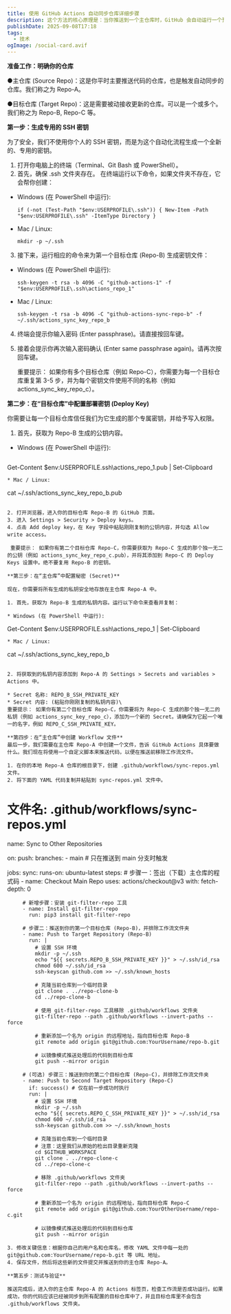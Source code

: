 ```yaml
---
title: 使用 GitHub Actions 自动同步仓库详细步骤
description: 这个方法的核心原理是：当你推送到一个主仓库时，GitHub 会自动运行一个预设好的脚本，将你的代码同步到一个或多个目标仓库
publishDate: 2025-09-08T17:18
tags:
  - 技术
ogImage: /social-card.avif
---
```

**准备工作：明确你的仓库**

●主仓库 (Source Repo)：这是你平时主要推送代码的仓库，也是触发自动同步的仓库。我们称之为 Repo-A。

●目标仓库 (Target Repo)：这是需要被动接收更新的仓库。可以是一个或多个。我们称之为 Repo-B, Repo-C 等。

**第一步：生成专用的 SSH 密钥**

为了安全，我们不使用你个人的 SSH 密钥，而是为这个自动化流程生成一个全新的、专用的密钥。

1. 打开你电脑上的终端（Terminal、Git Bash 或 PowerShell）。
2. 首先，确保 .ssh 文件夹存在。 在终端运行以下命令，如果文件夹不存在，它会帮你创建：

* Windows (在 PowerShell 中运行):

  ```
  if (-not (Test-Path "$env:USERPROFILE\.ssh")) { New-Item -Path "$env:USERPROFILE\.ssh" -ItemType Directory }
  ```
* Mac / Linux:

  ```
  mkdir -p ~/.ssh
  ```

3. 接下来，运行相应的命令来为第一个目标仓库 (Repo-B) 生成密钥文件：

* Windows (在 PowerShell 中运行):

  ```
  ssh-keygen -t rsa -b 4096 -C "github-actions-1" -f "$env:USERPROFILE\.ssh\actions_repo_1"
  ```
* Mac / Linux:

  ```
  ssh-keygen -t rsa -b 4096 -C "github-actions-sync-repo-b" -f ~/.ssh/actions_sync_key_repo_b
  ```

4. 终端会提示你输入密码 (Enter passphrase)。请直接按回车键。
5. 接着会提示你再次输入密码确认 (Enter same passphrase again)。请再次按回车键。

   重要提示： 如果你有多个目标仓库（例如 Repo-C），你需要为每一个目标仓库重复第 3-5 步，并为每个密钥文件使用不同的名称（例如 actions_sync_key_repo_c）。

**第二步：在“目标仓库”中配置部署密钥 (Deploy Key)**

你需要让每一个目标仓库信任我们为它生成的那个专属密钥，并给予写入权限。

1. 首先，获取为 Repo-B 生成的公钥内容。

* Windows (在 PowerShell 中运行): 
  ```
Get-Content $env:USERPROFILE\.ssh\actions_repo_1.pub | Set-Clipboard
  ```
* Mac / Linux:
  ```
cat ~/.ssh/actions_sync_key_repo_b.pub
  ```

2. 打开浏览器，进入你的目标仓库 Repo-B 的 GitHub 页面。
3. 进入 Settings > Security > Deploy keys。
4. 点击 Add deploy key，在 Key 字段中粘贴刚刚复制的公钥内容，并勾选 Allow write access。

   重要提示： 如果你有第二个目标仓库 Repo-C，你需要获取为 Repo-C 生成的那个独一无二的公钥（例如 actions_sync_key_repo_c.pub），并将其添加到 Repo-C 的 Deploy Keys 设置中。绝不要复用 Repo-B 的密钥。 

**第三步：在“主仓库”中配置秘密 (Secret)**

现在，你需要将所有生成的私钥安全地存放在主仓库 Repo-A 中。

1. 首先，获取为 Repo-B 生成的私钥内容。运行以下命令来查看并复制：

* Windows (在 PowerShell 中运行):

  ```
  Get-Content $env:USERPROFILE\.ssh\actions_repo_1 | Set-Clipboard
  ```
* Mac / Linux:

  ```
  cat ~/.ssh/actions_sync_key_repo_b
  ```

2. 将获取到的私钥内容添加到 Repo-A 的 Settings > Secrets and variables > Actions 中。  

* Secret 名称: REPO_B_SSH_PRIVATE_KEY
* Secret 内容: (粘贴你刚刚复制的私钥内容)\
  重要提示： 如果你有第二个目标仓库 Repo-C，你需要将为 Repo-C 生成的那个独一无二的私钥（例如 actions_sync_key_repo_c），添加为一个新的 Secret。请确保为它起一个唯一的名字，例如 REPO_C_SSH_PRIVATE_KEY。

**第四步：在“主仓库”中创建 Workflow 文件**
最后一步，我们需要在主仓库 Repo-A 中创建一个文件，告诉 GitHub Actions 具体要做什么。我们现在将使用一个自定义脚本来推送代码，以便在推送前移除工作流文件。

1. 在你的本地 Repo-A 仓库的根目录下，创建 .github/workflows/sync-repos.yml 文件。
2. 将下面的 YAML 代码复制并粘贴到 sync-repos.yml 文件中。  

   ```
   # 文件名: .github/workflows/sync-repos.yml
   name: Sync to Other Repositories

   on:
     push:
       branches:
         - main # 只在推送到 main 分支时触发

   jobs:
     sync:
       runs-on: ubuntu-latest
       steps:
         # 步骤一：签出（下载）主仓库的程式码
         - name: Checkout Main Repo
           uses: actions/checkout@v3
           with:
             fetch-depth: 0

         # 新增步骤：安装 git-filter-repo 工具
         - name: Install git-filter-repo
           run: pip3 install git-filter-repo

         # 步骤二：推送到你的第一个目标仓库 (Repo-B)，并排除工作流文件夹
         - name: Push to Target Repository (Repo-B)
           run: |
             # 设置 SSH 环境
             mkdir -p ~/.ssh
             echo "${{ secrets.REPO_B_SSH_PRIVATE_KEY }}" > ~/.ssh/id_rsa
             chmod 600 ~/.ssh/id_rsa
             ssh-keyscan github.com >> ~/.ssh/known_hosts

             # 克隆当前仓库到一个临时目录
             git clone . ../repo-clone-b
             cd ../repo-clone-b

             # 使用 git-filter-repo 工具移除 .github/workflows 文件夹
             git-filter-repo --path .github/workflows --invert-paths --force

             # 重新添加一个名为 origin 的远程地址，指向目标仓库 Repo-B
             git remote add origin git@github.com:YourUsername/repo-b.git

             # 以镜像模式推送处理后的代码到目标仓库
             git push --mirror origin

         # (可选) 步骤三：推送到你的第二个目标仓库 (Repo-C)，并排除工作流文件夹
         - name: Push to Second Target Repository (Repo-C)
           if: success() # 仅在前一步成功时执行
           run: |
             # 设置 SSH 环境
             mkdir -p ~/.ssh
             echo "${{ secrets.REPO_C_SSH_PRIVATE_KEY }}" > ~/.ssh/id_rsa
             chmod 600 ~/.ssh/id_rsa
             ssh-keyscan github.com >> ~/.ssh/known_hosts

             # 克隆当前仓库到一个临时目录
             # 注意：这里我们从原始的检出目录重新克隆
             cd $GITHUB_WORKSPACE 
             git clone . ../repo-clone-c
             cd ../repo-clone-c

             # 移除 .github/workflows 文件夹
             git-filter-repo --path .github/workflows --invert-paths --force

             # 重新添加一个名为 origin 的远程地址，指向目标仓库 Repo-C
             git remote add origin git@github.com:YourOtherUsername/repo-c.git

             # 以镜像模式推送处理后的代码到目标仓库
             git push --mirror origin

   ```
3. 修改关键信息：根据你自己的用户名和仓库名，修改 YAML 文件中每一处的 git@github.com:YourUsername/repo-b.git 等 URL 地址。
4. 保存文件，然后将这些新的文件提交并推送到你的主仓库 Repo-A。

**第五步：测试与验证**  

推送完成后，进入你的主仓库 Repo-A 的 Actions 标签页，检查工作流是否成功运行。如果成功，你的代码应该已经被同步到所有配置的目标仓库中了，并且目标仓库里不会包含 .github/workflows 文件夹。
